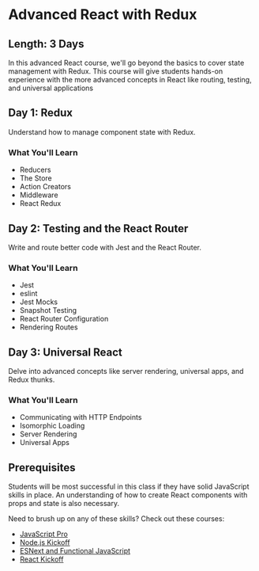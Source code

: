 Advanced React with Redux
=======

## Length: 3 Days

In this advanced React course, we'll go beyond the basics to cover state management with Redux. This course will give students hands-on experience with the more advanced concepts in React like routing, testing, and universal applications

## Day 1: Redux
Understand how to manage component state with Redux.

### What You'll Learn

* Reducers
* The Store
* Action Creators
* Middleware
* React Redux

## Day 2: Testing and the React Router
Write and route better code with Jest and the React Router.

### What You'll Learn

* Jest
* eslint
* Jest Mocks
* Snapshot Testing
* React Router Configuration
* Rendering Routes

## Day 3: Universal React
Delve into advanced concepts like server rendering, universal apps, and Redux thunks.

### What You'll Learn

* Communicating with HTTP Endpoints
* Isomorphic Loading
* Server Rendering
* Universal Apps

## Prerequisites
Students will be most successful in this class if they have solid JavaScript skills in place. An understanding of how to create React components with props and state is also necessary.

Need to brush up on any of these skills? Check out these courses:

* [JavaScript Pro](https://www.moonhighway.com/info/javascript-pro)
* [Node.js Kickoff](https://www.moonhighway.com/info/node-kickoff)
* [ESNext and Functional JavaScript](https://www.moonhighway.com/info/esnext-functional-javascript)
* [React Kickoff](https://www.moonhighway.com/info/react-kickoff)
